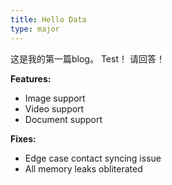 ```yaml
---
title: Hello Data
type: major
---
```


这是我的第一篇blog。
Test！
请回答！


**Features:**

* Image support
* Video support
* Document support

**Fixes:**

* Edge case contact syncing issue
* All memory leaks obliterated
